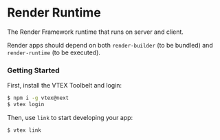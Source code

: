 # Render Runtime

The Render Framework runtime that runs on server and client.

Render apps should depend on both `render-builder` (to be bundled) and `render-runtime` (to be executed).

### Getting Started

First, install the VTEX Toolbelt and login:

```bash
$ npm i -g vtex@next
$ vtex login
```

Then, use `link` to start developing your app:

```bash
$ vtex link
```
